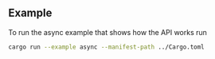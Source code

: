 ## Example
To run the async example that shows how the API works run

```bash
cargo run --example async --manifest-path ../Cargo.toml
```
